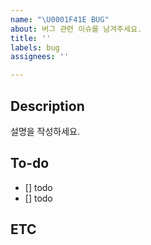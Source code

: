 ```yaml
---
name: "\U0001F41E BUG"
about: 버그 관련 이슈를 남겨주세요.
title: ''
labels: bug
assignees: ''

---
```


## Description

설명을 작성하세요.

## To-do

- [] todo
- [] todo

## ETC